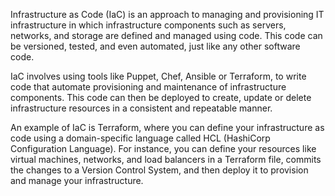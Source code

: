 

Infrastructure as Code (IaC) is an approach to managing and provisioning IT infrastructure in which infrastructure components such as servers, networks, and storage are defined and managed using code. This code can be versioned, tested, and even automated, just like any other software code.

IaC involves using tools like Puppet, Chef, Ansible or Terraform, to write code that automate provisioning and maintenance of infrastructure components. This code can then be deployed to create, update or delete infrastructure resources in a consistent and repeatable manner.

An example of IaC is Terraform, where you can define your infrastructure as code using a domain-specific language called HCL (HashiCorp Configuration Language). For instance, you can define your resources like virtual machines, networks, and load balancers in a Terraform file, commits the changes to a Version Control System, and then deploy it to provision and manage your infrastructure.